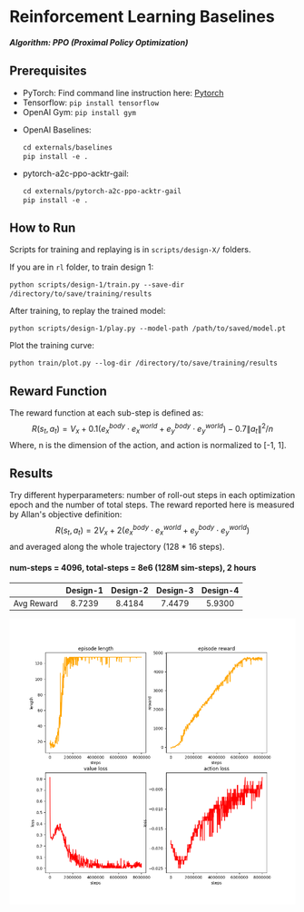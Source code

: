# Reinforcement Learning Baselines

##### Algorithm: PPO (Proximal Policy Optimization)



## Prerequisites

- PyTorch: Find command line instruction here: [Pytorch](https://pytorch.org/get-started/locally/)
- Tensorflow: `pip install tensorflow`
- OpenAI Gym:  `pip install gym`

* OpenAI Baselines:

  ```
  cd externals/baselines
  pip install -e .
  ```

* pytorch-a2c-ppo-acktr-gail:

  ```
  cd externals/pytorch-a2c-ppo-acktr-gail
  pip install -e .
  ```



## How to Run

Scripts for training and replaying is in `scripts/design-X/` folders.

If you are in `rl` folder, to train design 1:

```
python scripts/design-1/train.py --save-dir /directory/to/save/training/results
```

After training, to replay the trained model:

```
python scripts/design-1/play.py --model-path /path/to/saved/model.pt
```

Plot the training curve:

```
python train/plot.py --log-dir /directory/to/save/training/results
```



## Reward Function

The reward function at each sub-step is defined as:
$$
R(s_t, a_t)=V_x+0.1 (e_x^{body}\cdot e_x^{world}+e_y^{body}\cdot e_y^{world})-0.7\|a_t\|^2 / n
$$
Where, n is the dimension of the action, and action is normalized to [-1, 1].



## Results

Try different hyperparameters: number of roll-out steps in each optimization epoch and the number of total steps. The reward reported here is measured by Allan's objective definition:
$$
R(s_t, a_t)=2V_x+2(e_x^{body}\cdot e_x^{world}+e_y^{body}\cdot e_y^{world})
$$
and averaged along the whole trajectory (128 * 16 steps).

#### num-steps = 4096, total-steps = 8e6 (128M sim-steps), 2 hours

|            | Design-1 | Design-2 | Design-3 | Design-4 |
| :--------- | :------: | :------: | :------: | :------: |
| Avg Reward |  8.7239  |  8.4184  |  7.4479  |  5.9300  |

![design-1](report/images/4096-8M/design-1.png)
